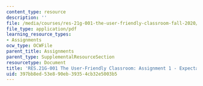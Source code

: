 ```yaml
---
content_type: resource
description: ''
file: /media/courses/res-21g-001-the-user-friendly-classroom-fall-2020/397bb8ed53e890eb39354cb32e5003b5_MITRES_21G_001F20_Assn1.pdf
file_type: application/pdf
learning_resource_types:
- Assignments
ocw_type: OCWFile
parent_title: Assignments
parent_type: SupplementalResourceSection
resourcetype: Document
title: 'RES.21G-001 The User-Friendly Classroom: Assignment 1 - Expectations'
uid: 397bb8ed-53e8-90eb-3935-4cb32e5003b5
---
```


